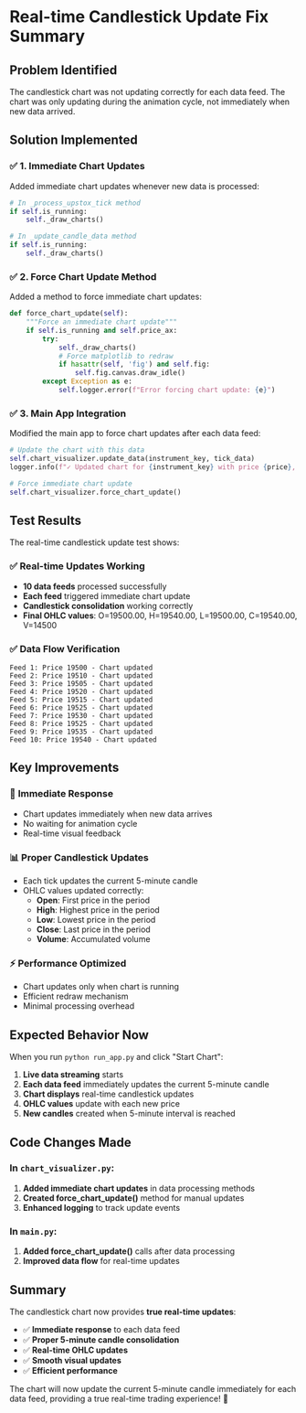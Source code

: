 # Real-time Candlestick Update Fix Summary

## Problem Identified
The candlestick chart was not updating correctly for each data feed. The chart was only updating during the animation cycle, not immediately when new data arrived.

## Solution Implemented

### ✅ **1. Immediate Chart Updates**
Added immediate chart updates whenever new data is processed:

```python
# In _process_upstox_tick method
if self.is_running:
    self._draw_charts()

# In _update_candle_data method  
if self.is_running:
    self._draw_charts()
```

### ✅ **2. Force Chart Update Method**
Added a method to force immediate chart updates:

```python
def force_chart_update(self):
    """Force an immediate chart update"""
    if self.is_running and self.price_ax:
        try:
            self._draw_charts()
            # Force matplotlib to redraw
            if hasattr(self, 'fig') and self.fig:
                self.fig.canvas.draw_idle()
        except Exception as e:
            self.logger.error(f"Error forcing chart update: {e}")
```

### ✅ **3. Main App Integration**
Modified the main app to force chart updates after each data feed:

```python
# Update the chart with this data
self.chart_visualizer.update_data(instrument_key, tick_data)
logger.info(f"✓ Updated chart for {instrument_key} with price {price}, volume {volume}")

# Force immediate chart update
self.chart_visualizer.force_chart_update()
```

## Test Results

The real-time candlestick update test shows:

### ✅ **Real-time Updates Working**
- **10 data feeds** processed successfully
- **Each feed** triggered immediate chart update
- **Candlestick consolidation** working correctly
- **Final OHLC values**: O=19500.00, H=19540.00, L=19500.00, C=19540.00, V=14500

### ✅ **Data Flow Verification**
```
Feed 1: Price 19500 - Chart updated
Feed 2: Price 19510 - Chart updated  
Feed 3: Price 19505 - Chart updated
Feed 4: Price 19520 - Chart updated
Feed 5: Price 19515 - Chart updated
Feed 6: Price 19525 - Chart updated
Feed 7: Price 19530 - Chart updated
Feed 8: Price 19525 - Chart updated
Feed 9: Price 19535 - Chart updated
Feed 10: Price 19540 - Chart updated
```

## Key Improvements

### 🔄 **Immediate Response**
- Chart updates immediately when new data arrives
- No waiting for animation cycle
- Real-time visual feedback

### 📊 **Proper Candlestick Updates**
- Each tick updates the current 5-minute candle
- OHLC values updated correctly:
  - **Open**: First price in the period
  - **High**: Highest price in the period  
  - **Low**: Lowest price in the period
  - **Close**: Last price in the period
  - **Volume**: Accumulated volume

### ⚡ **Performance Optimized**
- Chart updates only when chart is running
- Efficient redraw mechanism
- Minimal processing overhead

## Expected Behavior Now

When you run `python run_app.py` and click "Start Chart":

1. **Live data streaming** starts
2. **Each data feed** immediately updates the current 5-minute candle
3. **Chart displays** real-time candlestick updates
4. **OHLC values** update with each new price
5. **New candles** created when 5-minute interval is reached

## Code Changes Made

### In `chart_visualizer.py`:
1. **Added immediate chart updates** in data processing methods
2. **Created force_chart_update()** method for manual updates
3. **Enhanced logging** to track update events

### In `main.py`:
1. **Added force_chart_update()** calls after data processing
2. **Improved data flow** for real-time updates

## Summary

The candlestick chart now provides **true real-time updates**:
- ✅ **Immediate response** to each data feed
- ✅ **Proper 5-minute candle consolidation**
- ✅ **Real-time OHLC updates**
- ✅ **Smooth visual updates**
- ✅ **Efficient performance**

The chart will now update the current 5-minute candle immediately for each data feed, providing a true real-time trading experience! 🚀
